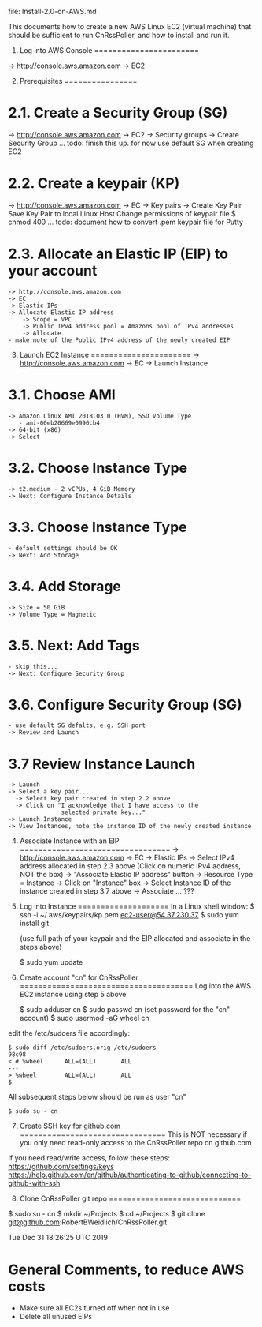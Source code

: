 file: Install-2.0-on-AWS.md

This documents how to create a new AWS Linux EC2 (virtual machine) that should
be sufficient to run CnRssPoller, and how to install and run it.

1. Log into AWS Console
=======================

  -> http://console.aws.amazon.com
  -> EC2

2. Prerequisites
================

  2.1. Create a Security Group (SG)
  =================================
  -> http://console.aws.amazon.com
  -> EC2
  -> Security groups
  -> Create Security Group
  ... todo: finish this up.  for now use default SG
      when creating EC2

  2.2. Create a keypair (KP)
  ==========================
  -> http://console.aws.amazon.com
  -> EC
  -> Key pairs
  -> Create Key Pair
  Save Key Pair to local Linux Host
  Change permissions of keypair file
    $ chmod 400 <full-path-of-keypare-file>
  ... todo: document how to convert .pem keypair file for Putty

  2.3. Allocate an Elastic IP (EIP) to your account
  =================================================
    -> http://console.aws.amazon.com
    -> EC
    -> Elastic IPs
    -> Allocate Elastic IP address
        -> Scope = VPC
        -> Public IPv4 address pool = Amazons pool of IPv4 addresses
        -> Allocate
    - make note of the Public IPv4 address of the newly created EIP

3. Launch EC2 Instance
======================
  -> http://console.aws.amazon.com
  -> EC
  -> Launch Instance

  3.1. Choose AMI
  ===============
    -> Amazon Linux AMI 2018.03.0 (HVM), SSD Volume Type
       - ami-00eb20669e0990cb4
    -> 64-bit (x86)
    -> Select

  3.2. Choose Instance Type
  =========================
    -> t2.medium - 2 vCPUs, 4 GiB Memory
    -> Next: Configure Instance Details

  3.3. Choose Instance Type
  =========================
    - default settings should be OK
    -> Next: Add Storage

  3.4. Add Storage
  ================
    -> Size = 50 GiB
    -> Volume Type = Magnetic

  3.5. Next: Add Tags
  ===================
    - skip this...
    -> Next: Configure Security Group

  3.6. Configure Security Group (SG)
  ==================================
    - use default SG defalts, e.g. SSH port
    -> Review and Launch

  3.7 Review Instance Launch
  ==========================
    -> Launch
    -> Select a key pair...
      -> Select key pair created in step 2.2 above
      -> Click on "I acknowledge that I have access to the
                   selected private key..."
    -> Launch Instance
    -> View Instances, note the instance ID of the newly created instance

4. Associate Instance with an EIP
=================================
  -> http://console.aws.amazon.com
  -> EC
  -> Elastic IPs
  -> Select IPv4 address allocated in step 2.3 above
     (Click on numeric IPv4 address, NOT the box)
  -> "Associate Elastic IP address" button
  -> Resource Type = Instance
  -> Click on "Instance" box
  -> Select Instance ID of the instance created in step 3.7 above
  -> Associate
  ... ???

5. Log into Instance
====================
  In a Linux shell window:
    $ ssh -i ~/.aws/keypairs/kp.pem ec2-user@54.37.230.37
    $ sudo yum install git

    (use full path of your keypair and the EIP allocated and associate
     in the steps above)

    $ sudo yum update

6. Create account "cn" for CnRssPoller
======================================
  Log into the AWS EC2 instance using step 5 above

    $ sudo adduser cn
    $ sudo passwd cn
      (set password for the "cn" account)
    $ sudo usermod -aG wheel cn

  edit the /etc/sudoers file accordingly:

    $ sudo diff /etc/sudoers.orig /etc/sudoers
    98c98
    < # %wheel      ALL=(ALL)       ALL
    ---
    > %wheel        ALL=(ALL)       ALL
    $

  All subsequent steps below should be run as user "cn"

    $ sudo su - cn
    

7. Create SSH key for github.com
================================
  This is NOT necessary if you only need read-only access to the
  CnRssPoller repo on github.com

  If you need read/write access, follow these steps:
    https://github.com/settings/keys
    https://help.github.com/en/github/authenticating-to-github/connecting-to-github-with-ssh

8. Clone CnRssPoller git repo
=============================

  $ sudo su - cn
  $ mkdir ~/Projects
  $ cd ~/Projects
  $ git clone git@github.com:RobertBWeidlich/CnRssPoller.git

Tue Dec 31 18:26:25 UTC 2019





General Comments, to reduce AWS costs
=====================================
  - Make sure all EC2s turned off when not in use
  - Delete all unused EIPs


